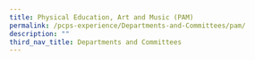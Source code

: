 ```yaml
---
title: Physical Education, Art and Music (PAM)
permalink: /pcps-experience/Departments-and-Committees/pam/
description: ""
third_nav_title: Departments and Committees
---
```

